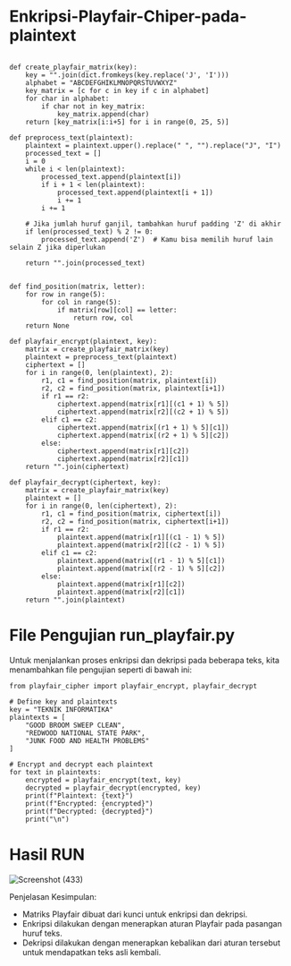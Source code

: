 # Enkripsi-Playfair-Chiper-pada-plaintext
```

def create_playfair_matrix(key):
    key = "".join(dict.fromkeys(key.replace('J', 'I')))
    alphabet = "ABCDEFGHIKLMNOPQRSTUVWXYZ"
    key_matrix = [c for c in key if c in alphabet]
    for char in alphabet:
        if char not in key_matrix:
            key_matrix.append(char)
    return [key_matrix[i:i+5] for i in range(0, 25, 5)]

def preprocess_text(plaintext):
    plaintext = plaintext.upper().replace(" ", "").replace("J", "I")
    processed_text = []
    i = 0
    while i < len(plaintext):
        processed_text.append(plaintext[i])
        if i + 1 < len(plaintext):
            processed_text.append(plaintext[i + 1])
            i += 1
        i += 1
    
    # Jika jumlah huruf ganjil, tambahkan huruf padding 'Z' di akhir
    if len(processed_text) % 2 != 0:
        processed_text.append('Z')  # Kamu bisa memilih huruf lain selain Z jika diperlukan
    
    return "".join(processed_text)


def find_position(matrix, letter):
    for row in range(5):
        for col in range(5):
            if matrix[row][col] == letter:
                return row, col
    return None

def playfair_encrypt(plaintext, key):
    matrix = create_playfair_matrix(key)
    plaintext = preprocess_text(plaintext)
    ciphertext = []
    for i in range(0, len(plaintext), 2):
        r1, c1 = find_position(matrix, plaintext[i])
        r2, c2 = find_position(matrix, plaintext[i+1])
        if r1 == r2:
            ciphertext.append(matrix[r1][(c1 + 1) % 5])
            ciphertext.append(matrix[r2][(c2 + 1) % 5])
        elif c1 == c2:
            ciphertext.append(matrix[(r1 + 1) % 5][c1])
            ciphertext.append(matrix[(r2 + 1) % 5][c2])
        else:
            ciphertext.append(matrix[r1][c2])
            ciphertext.append(matrix[r2][c1])
    return "".join(ciphertext)

def playfair_decrypt(ciphertext, key):
    matrix = create_playfair_matrix(key)
    plaintext = []
    for i in range(0, len(ciphertext), 2):
        r1, c1 = find_position(matrix, ciphertext[i])
        r2, c2 = find_position(matrix, ciphertext[i+1])
        if r1 == r2:
            plaintext.append(matrix[r1][(c1 - 1) % 5])
            plaintext.append(matrix[r2][(c2 - 1) % 5])
        elif c1 == c2:
            plaintext.append(matrix[(r1 - 1) % 5][c1])
            plaintext.append(matrix[(r2 - 1) % 5][c2])
        else:
            plaintext.append(matrix[r1][c2])
            plaintext.append(matrix[r2][c1])
    return "".join(plaintext)

```

#  File Pengujian run_playfair.py

Untuk menjalankan proses enkripsi dan dekripsi pada beberapa teks, kita menambahkan file pengujian seperti di bawah ini:
```
from playfair_cipher import playfair_encrypt, playfair_decrypt

# Define key and plaintexts
key = "TEKNIK INFORMATIKA"
plaintexts = [
    "GOOD BROOM SWEEP CLEAN",
    "REDWOOD NATIONAL STATE PARK",
    "JUNK FOOD AND HEALTH PROBLEMS"
]

# Encrypt and decrypt each plaintext
for text in plaintexts:
    encrypted = playfair_encrypt(text, key)
    decrypted = playfair_decrypt(encrypted, key)
    print(f"Plaintext: {text}")
    print(f"Encrypted: {encrypted}")
    print(f"Decrypted: {decrypted}")
    print("\n")

```

# Hasil RUN
![Screenshot (433)](https://github.com/user-attachments/assets/68a87175-a7e8-4c67-bf12-a7094fa3a89c)



Penjelasan Kesimpulan:
- Matriks Playfair dibuat dari kunci untuk enkripsi dan dekripsi.
- Enkripsi dilakukan dengan menerapkan aturan Playfair pada pasangan huruf teks.
- Dekripsi dilakukan dengan menerapkan kebalikan dari aturan tersebut untuk mendapatkan teks asli kembali.
